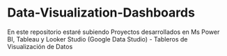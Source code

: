 # Data-Visualization-Dashboards
En este repositorio estaré subiendo Proyectos desarrollados en Ms Power BI, Tableau y Looker Studio (Google Data Studio) -  Tableros de Visualización de Datos
